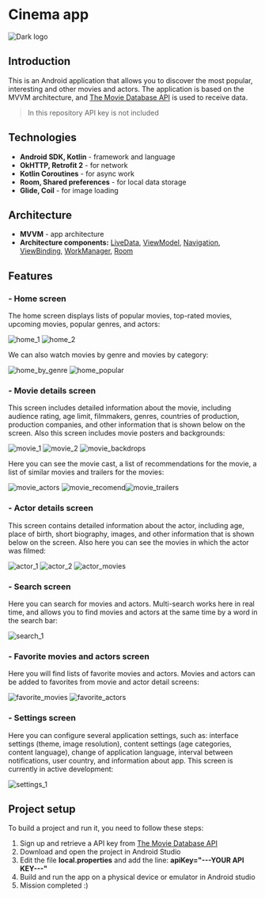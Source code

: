# Cinema app
![Dark logo](https://user-images.githubusercontent.com/73844793/135581191-6aa79386-385a-4360-a28b-b978b64a97d7.png)
## Introduction
This is an Android application that allows you to discover the most popular, interesting and other movies and actors. The application is based on the MVVM architecture, and [The Movie Database API](https://developers.themoviedb.org/3/getting-started/introduction) is used to receive data.
> In this repository API key is not included

## Technologies
- **Android SDK, Kotlin** - framework and language
- **OkHTTP, Retrofit 2** - for network
- **Kotlin Coroutines** - for async work
- **Room, Shared preferences** - for local data storage
- **Glide, Coil** - for image loading

## Architecture
- **MVVM** - app architecture
- **Architecture components:** [LiveData](https://developer.android.com/topic/libraries/architecture/livedata), [ViewModel](https://developer.android.com/topic/libraries/architecture/viewmodel), [Navigation](https://developer.android.com/guide/navigation/navigation-getting-started), [ViewBinding](https://developer.android.com/topic/libraries/view-binding), [WorkManager](https://developer.android.com/topic/libraries/architecture/workmanager), [Room](https://developer.android.com/training/data-storage/room)

## Features
### - Home screen
The home screen displays lists of popular movies, top-rated movies, upcoming movies, popular genres, and actors:

![home_1](https://user-images.githubusercontent.com/73844793/135605491-4d34ffed-b99d-4425-9d8e-b89f2fde87f4.png)    ![home_2](https://user-images.githubusercontent.com/73844793/135605510-646a41ff-1c2c-4b81-8d62-4b93c04f97c1.png)

We can also watch movies by genre and movies by category:

![home_by_genre](https://user-images.githubusercontent.com/73844793/135605818-8422c745-26c5-4c38-afed-6db6002bf55e.png) ![home_popular](https://user-images.githubusercontent.com/73844793/135605980-69ca6d56-5912-46f6-94b1-0e326f4154d2.png)

### - Movie details screen
This screen includes detailed information about the movie, including audience rating, age limit, filmmakers, genres, countries of production, production companies, and other information that is shown below on the screen. Also this screen includes movie posters and backgrounds:

![movie_1](https://user-images.githubusercontent.com/73844793/135606881-94129b1a-d5b7-4e35-b96f-ca89839c1278.png) ![movie_2](https://user-images.githubusercontent.com/73844793/135606890-46dbb8ec-a04d-4b17-bf83-b90c594ff2b0.png) ![movie_backdrops](https://user-images.githubusercontent.com/73844793/135606936-d23f21ec-8af7-417b-8868-80e5ed929c7e.png)

Here you can see the movie cast, a list of recommendations for the movie, a list of similar movies and trailers for the movies:

![movie_actors](https://user-images.githubusercontent.com/73844793/135607436-cee18cea-f541-459b-99e9-4b6cfaa53068.png) ![movie_recomend](https://user-images.githubusercontent.com/73844793/135607455-bf4868b0-ddea-43af-8ca5-c0e3b8462485.png)![movie_trailers](https://user-images.githubusercontent.com/73844793/135607462-b405672f-d17f-44cd-970f-bd7ce67cf4bd.png)

### - Actor details screen
This screen contains detailed information about the actor, including age, place of birth, short biography, images, and other information that is shown below on the screen. Also here you can see the movies in which the actor was filmed:

![actor_1](https://user-images.githubusercontent.com/73844793/135608134-0e70f60f-e2c0-45c9-8eea-2fa3c5a3bc6d.png) ![actor_2](https://user-images.githubusercontent.com/73844793/135608152-e3838856-af15-490b-9331-04ab60711766.png) ![actor_movies](https://user-images.githubusercontent.com/73844793/135608169-69c1cb3f-8d09-433c-8a49-e90ec50f0188.png)

### - Search screen
Here you can search for movies and actors. Multi-search works here in real time, and allows you to find movies and actors at the same time by a word in the search bar:

![search_1](https://user-images.githubusercontent.com/73844793/135609139-d563e410-e25a-4b4a-8893-e7215fff3071.png)

### - Favorite movies and actors screen
Here you will find lists of favorite movies and actors. Movies and actors can be added to favorites from movie and actor detail screens:

![favorite_movies](https://user-images.githubusercontent.com/73844793/135608684-8edd9a12-08d7-4ab9-9fb2-aea69e528a85.png) ![favorite_actors](https://user-images.githubusercontent.com/73844793/135608690-9f6dd4f5-5586-475b-b8ab-4b191e6c7117.png)

### - Settings screen
Here you can configure several application settings, such as: interface settings (theme, image resolution), content settings (age categories, content language), change of application language, interval between notifications, user country, and information about app. This screen is currently in active development:

![settings_1](https://user-images.githubusercontent.com/73844793/135609876-2315b688-d459-455d-a8a7-9ce322cb4b97.png)

## Project setup
To build a project and run it, you need to follow these steps:
1. Sign up and retrieve a API key from [The Movie Database API](https://developers.themoviedb.org/3/getting-started/introduction)
2. Download and open the project in Android Studio
3. Edit the file **local.properties** and add the line: **apiKey="---YOUR API KEY---"**
4. Build and run the app on a physical device or emulator in Android studio
5. Mission completed :)
